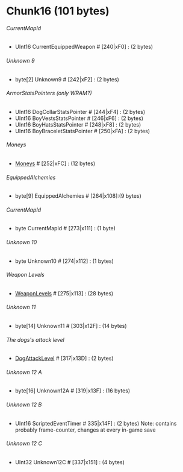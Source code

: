 ﻿# Chunk16 (101 bytes)

###### CurrentMapId
* UInt16 CurrentEquippedWeapon # [240|xF0] : (2 bytes)

###### Unknown 9
* byte[2] Unknown9 # [242|xF2] : (2 bytes)

###### ArmorStatsPointers (only WRAM?)
* UInt16 DogCollarStatsPointer # [244|xF4] : (2 bytes)
* UInt16 BoyVestsStatsPointer # [246|xF6] : (2 bytes)
* UInt16 BoyHatsStatsPointer # [248|xF8] : (2 bytes)
* UInt16 BoyBraceletStatsPointer # [250|xFA] : (2 bytes)

###### Moneys
* [Moneys](../Items/Moneys.md) # [252|xFC] : (12 bytes)

###### EquippedAlchemies
* byte[9] EquippedAlchemies # [264|x108]:(9 bytes)

###### CurrentMapId
* byte CurrentMapId # [273|x111] : (1 byte)

###### Unknown 10
* byte Unknown10 # [274|x112] : (1 bytes)

###### Weapon Levels
* [WeaponLevels](../Items/WeaponLevels.md) # [275|x113] : (28 bytes)

###### Unknown 11
* byte[14] Unknown11 # [303|x12F] : (14 bytes)

###### The dogs's attack level
* [DogAttackLevel](../Items/WeaponLevel.md) # [317|x13D] : (2 bytes)

###### Unknown 12 A
* byte[16] Unknown12A # [319|x13F] : (16 bytes)

###### Unknown 12 B
* UInt16 ScriptedEventTimer # 335|x14F] : (2 bytes) Note: contains probably frame-counter, changes at every in-game save

###### Unknown 12 C
* UInt32 Unknown12C # [337|x151] : (4 bytes)